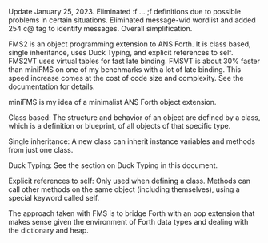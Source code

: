 Update January 25, 2023. Eliminated :f ... ;f definitions due to possible problems in certain situations.
  Eliminated message-wid wordlist and added 254 c@ tag to identify messages. Overall simplification.

FMS2 is an object programming extension to ANS Forth. It is class based, single inheritance, uses Duck Typing, and explicit references to self.
FMS2VT uses virtual tables for fast late binding. FMSVT is about 30% faster than miniFMS on one of my benchmarks with a lot of late binding. This speed increase comes at the cost of code size and complexity. See the documentation for details.

miniFMS is my idea of a minimalist ANS Forth object extension.
 
Class based: The structure and behavior of an object are defined by a class, which is a definition or blueprint, of all objects of that specific type. 

Single inheritance: A new class can inherit instance variables and methods from just one class. 

Duck Typing: See the section on Duck Typing in this document.

Explicit references to self: Only used when defining a class. Methods can call other methods on the same object (including themselves), using a special keyword called self.

The approach taken with FMS is to bridge Forth with an oop extension that makes sense given the environment of Forth data types and dealing with the dictionary and heap.
